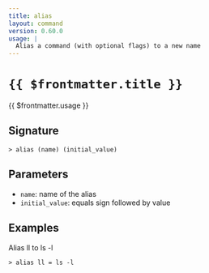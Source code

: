 ```yaml
---
title: alias
layout: command
version: 0.60.0
usage: |
  Alias a command (with optional flags) to a new name
---
```


# `{{ $frontmatter.title }}`

<div style='white-space: pre-wrap;'>{{ $frontmatter.usage }}</div>

## Signature

```> alias (name) (initial_value)```

## Parameters

 -  `name`: name of the alias
 -  `initial_value`: equals sign followed by value

## Examples

Alias ll to ls -l
```shell
> alias ll = ls -l
```
